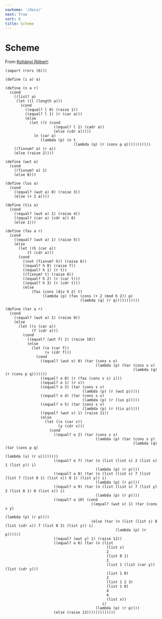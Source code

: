 ```yaml
---
navhome: '/docs/'
next: True
sort: 8
title: Scheme
---
```


# Scheme

From [Kohányi
Róbert](https://github.com/kohanyirobert/snock/blob/master/snock.ss):

    (import (rnrs (6)))

    (define (i a) a)

    (define (n a r)
      (cond
        ((list? a)
         (let ((l (length a)))
           (cond
             ((equal? l 0) (raise 1))
             ((equal? l 1) (r (car a)))
             (else
               (let ((t (cond
                          ((equal? l 2) (cadr a))
                          (else (cdr a)))))
                 (n (car a)
                    (lambda (p) (n t
                                   (lambda (q) (r (cons p q)))))))))))
        ((fixnum? a) (r a))
        (else (raise 2))))

    (define (wut a)
      (cond
        ((fixnum? a) 1)
        (else 0)))

    (define (lus a)
      (cond
        ((equal? (wut a) 0) (raise 3))
        (else (+ 1 a))))

    (define (tis a)
      (cond
        ((equal? (wut a) 1) (raise 4))
        ((equal? (car a) (cdr a)) 0)
        (else 1)))

    (define (fas a r)
      (cond
        ((equal? (wut a) 1) (raise 5))
        (else
          (let ((h (car a))
              (t (cdr a)))
          (cond
            ((not (fixnum? h)) (raise 6))
            ((equal? h 0) (raise 7))
            ((equal? h 1) (r t))
            ((fixnum? t) (raise 8))
            ((equal? h 2) (r (car t)))
            ((equal? h 3) (r (cdr t)))
            (else
                (fas (cons (div h 2) t)
                     (lambda (p) (fas (cons (+ 2 (mod h 2)) p)
                                      (lambda (q) (r q)))))))))))

    (define (tar a r)
      (cond
        ((equal? (wut a) 1) (raise 9))
        (else
          (let ((s (car a))
                (f (cdr a)))
            (cond
              ((equal? (wut f) 1) (raise 10))
              (else
                (let ((o (car f))
                      (v (cdr f)))
                  (cond
                    ((equal? (wut o) 0) (tar (cons s o)
                                             (lambda (p) (tar (cons s v)
                                                              (lambda (q) (r (cons p q)))))))
                    ((equal? o 0) (r (fas (cons v s) i)))
                    ((equal? o 1) (r v))
                    ((equal? o 3) (tar (cons s v)
                                       (lambda (p) (r (wut p)))))
                    ((equal? o 4) (tar (cons s v)
                                       (lambda (p) (r (lus p)))))
                    ((equal? o 5) (tar (cons s v)
                                       (lambda (p) (r (tis p)))))
                    ((equal? (wut v) 1) (raise 11))
                    (else
                      (let ((x (car v))
                            (y (cdr v)))
                        (cond
                          ((equal? o 2) (tar (cons s x)
                                             (lambda (p) (tar (cons s y)
                                                              (lambda (q) (tar (cons p q)
                                                                               (lambda (u) (r u))))))))
                          ((equal? o 7) (tar (n (list (list s) 2 (list x) 1 (list y)) i)
                                             (lambda (p) (r p))))
                          ((equal? o 8) (tar (n (list (list s) 7 (list (list 7 (list 0 1) (list x)) 0 1) (list y)) i)
                                             (lambda (p) (r p))))
                          ((equal? o 9) (tar (n (list (list s) 7 (list y) 2 (list 0 1) 0 (list x)) i)
                                             (lambda (p) (r p))))
                          ((equal? o 10) (cond
                                           ((equal? (wut x) 1) (tar (cons s y)
                                                                    (lambda (p) (r p))))
                                           (else (tar (n (list (list s) 8 (list (cdr x)) 7 (list 0 3) (list y)) i)
                                                      (lambda (p) (r p))))))
                          ((equal? (wut y) 1) (raise 12))
                          ((equal? o 6) (tar (n (list
                                                  (list s)
                                                  2
                                                  (list 0 1)
                                                  2
                                                  (list 1 (list (car y)) (list (cdr y)))
                                                  (list 1 0)
                                                  2
                                                  (list 1 2 3)
                                                  (list 1 0)
                                                  4
                                                  4
                                                  (list x))
                                                i)
                                             (lambda (p) (r p))))
                          (else (raise 13)))))))))))))

